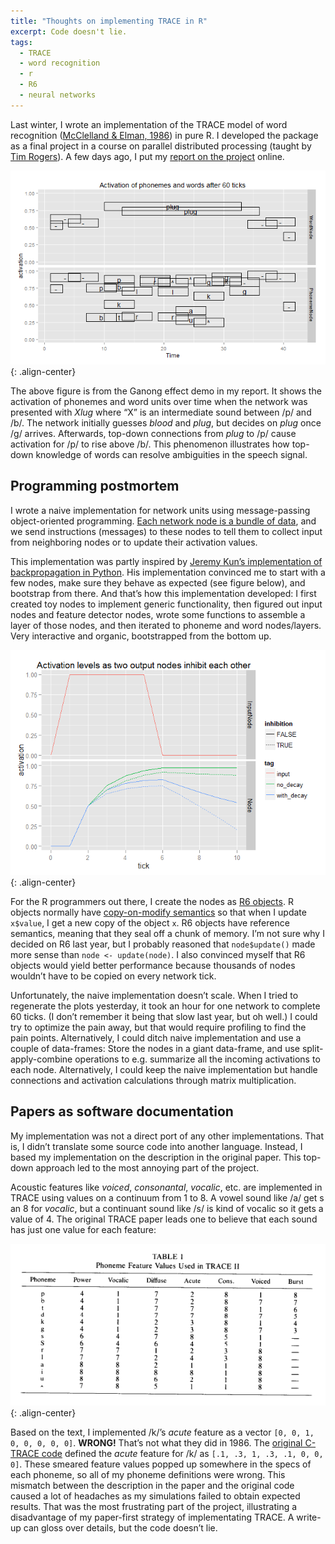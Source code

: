 ```yaml
---
title: "Thoughts on implementing TRACE in R"
excerpt: Code doesn't lie.
tags:
  - TRACE
  - word recognition
  - r
  - R6
  - neural networks
---
```


Last winter, I wrote an implementation of the TRACE model of word recognition 
([McClelland & Elman, 1986][trace-paper]) in pure R. I developed the package as 
a final project in a course on parallel distributed processing (taught by [Tim 
Rogers][tims-page]). A few days ago, I put my [report on the
project][retrace-vignette] online.

![Ganong effect illustration](/figs/2015-09-12-retrace-postmortem/retrace_ganong.png){: .align-center}

The above figure is from the Ganong effect demo in my report. It shows the
activation of phonemes and word units over time when the network was presented
with _Xlug_ where “X” is an intermediate sound between /p/ and /b/. The network
initially guesses _blood_ and _plug_, but decides on _plug_ once /g/ arrives.
Afterwards, top-down connections from _plug_ to /p/ cause activation for /p/ to
rise above /b/. This phenomenon illustrates how top-down knowledge of words 
can resolve ambiguities in the speech signal.

## Programming postmortem

I wrote a naive implementation for network units using message-passing
object-oriented programming. [Each network node is a bundle of data][node-code],
and we send instructions (messages) to these nodes to tell them to collect input
from neighboring nodes or to update their activation values.

This implementation was partly inspired by [Jeremy Kun’s implementation of
backpropagation in Python][python-nodes]. His implementation convinced me to
start with a few nodes, make sure they behave as expected (see figure below),
and bootstrap from there. And that’s how this implementation developed: I first
created toy nodes to implement generic functionality, then figured out input
nodes and feature detector nodes, wrote some functions to assemble a layer of
those nodes, and then iterated to phoneme and word nodes/layers. Very
interactive and organic, bootstrapped from the bottom up.

![Demonstration of inhibition](/figs/2015-09-12-retrace-postmortem/with_inhibition.png){: .align-center}

For the R programmers out there, I create the nodes as [R6 objects][r6]. R
objects normally have [copy-on-modify semantics][copy-on-modify] so that when I
update `x$value`, I get a new copy of the object `x`. R6 objects have reference
semantics, meaning that they seal off a chunk of memory. I’m not sure why I
decided on R6 last year, but I probably reasoned that `node$update()` made more
sense than `node <- update(node)`. I also convinced myself that R6 objects would
yield better performance because thousands of nodes wouldn’t have to be copied
on every network tick.

Unfortunately, the naive implementation doesn’t scale. When I tried to
regenerate the plots yesterday, it took an hour for one network to complete 60
ticks. (I don’t remember it being that slow last year, but oh well.) I could try
to optimize the pain away, but that would require profiling to find the pain
points. Alternatively, I could ditch naive implementation and use a couple of
data-frames: Store the nodes in a giant data-frame, and use split-apply-combine
operations to e.g. summarize all the incoming activations to each node.
Alternatively, I could keep the naive implementation but handle connections and
activation calculations through matrix multiplication.

## Papers as software documentation 

My implementation was not a direct port of any other implementations. That
is, I didn’t translate some source code into another language. Instead, I based
my implementation on the description in the original paper. This top-down
approach led to the most annoying part of the project.

Acoustic features like _voiced_, _consonantal_, _vocalic_, etc. are implemented 
in TRACE using values on a continuum from 1 to 8. A vowel sound like /a/ get s 
an 8 for _vocalic_, but a continuant sound like /s/ is kind of vocalic so it 
gets a value of 4. The original TRACE paper leads one to believe that each sound
has just one value for each feature:

![Phoneme features from the TRACE article](/figs/2015-09-12-retrace-postmortem/trace_features.png){: .align-center}

Based on the text, I implemented /k/’s _acute_ feature as a vector `[0, 0, 1, 0,
0, 0, 0, 0]`. **WRONG!** That’s not what they did in 1986. The [original C-TRACE
code][ctrace-k] defined the _acute_ feature for /k/ as `[.1, .3, 1, .3, .1, 0,
0, 0]`. These smeared feature values popped up somewhere in the specs of each
phoneme, so all of my phoneme definitions were wrong. This mismatch between the
description in the paper and the original code caused a lot of headaches as my
simulations failed to obtain expected results. That was the most frustrating
part of the project, illustrating a disadvantage of my paper-first strategy of
implementating TRACE. A write-up can gloss over details, but the code doesn’t
lie.


[trace-paper]: https://crl.ucsd.edu/~elman/Papers/McClellandElman86.pdf
  "Original TRACE article"

[tims-page]: http://concepts.psych.wisc.edu/?page_id=73
  "Tim Rogers' research lab page"
  
[retrace-vignette]: https://github.com/tjmahr/retrace/blob/4ea58e4bb249b5c1bc8fe3fb2d0ccdfd91a1bcfd/vignettes/final_project.md
  "My vignette describing retrace"
  
[node-code]: https://github.com/tjmahr/retrace/blob/36b8a9aaef25c71fdf6f633c7609df354f1c4576/R/node.R
  "Source code for node.R in package"
  
[python-nodes]: https://jeremykun.com/2012/12/09/neural-networks-and-backpropagation/
  "Python code for simple neural networks"
  
[r6]: https://cran.r-project.org/web/packages/R6/index.html
  "CRAN page for the R6 package"
  
[copy-on-modify]: http://adv-r.had.co.nz/Functions.html#return-values
  "Advanced R section on copy-on-modify semantics"

[ctrace-k]: https://github.com/tjmahr/TRACE/blob/a10f251e306b356a73032a97901fb862c7841d46/gfv.c#L66
  "Definition of /k/ in cTRACE"
